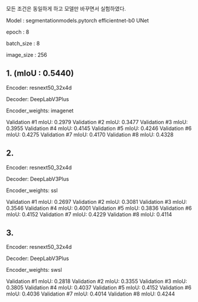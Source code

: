 모든 조건은 동일하게 하고 모델만 바꾸면서 실험하였다.

Model : segmentationmodels.pytorch efficientnet-b0 UNet

epoch : 8

batch_size : 8

image_size : 256

## 1. (mIoU : 0.5440)

Encoder: resnext50_32x4d

Decoder: DeepLabV3Plus

Encoder_weights: imagenet

Validation #1 mIoU: 0.2979
Validation #2 mIoU: 0.3477
Validation #3 mIoU: 0.3955
Validation #4 mIoU: 0.4145
Validation #5 mIoU: 0.4246
Validation #6 mIoU: 0.4275
Validation #7 mIoU: 0.4170
Validation #8 mIoU: 0.4328

## 2.

Encoder: resnext50_32x4d

Decoder: DeepLabV3Plus

Encoder_weights: ssl

Validation #1 mIoU: 0.2697
Validation #2 mIoU: 0.3081
Validation #3 mIoU: 0.3546
Validation #4 mIoU: 0.4001
Validation #5 mIoU: 0.3836
Validation #6 mIoU: 0.4152
Validation #7 mIoU: 0.4229
Validation #8 mIoU: 0.4114

## 3.

Encoder: resnext50_32x4d

Decoder: DeepLabV3Plus

Encoder_weights: swsl

Validation #1 mIoU: 0.2818
Validation #2 mIoU: 0.3355
Validation #3 mIoU: 0.3805
Validation #4 mIoU: 0.4037
Validation #5 mIoU: 0.4152
Validation #6 mIoU: 0.4036
Validation #7 mIoU: 0.4014
Validation #8 mIoU: 0.4244
